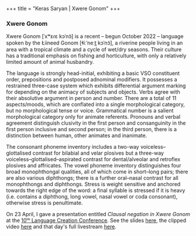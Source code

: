 +++
title = "Keras Saryan | Xwere Gonom"
+++

### Xwere Gonom

Xwere Gonom [ˈxʷɛɾɛ kɔˈnɔ̃] is a recent – begun October 2022 – language spoken by the Łiineed Gonom  [ɬiːˈneːt̪ kɔˈnɔ̃], a riverine people living in an area with a tropical climate and a cycle of wet/dry seasons. Their culture has a traditional emphasis on fishing and horticulture, with only a relatively limited amount of animal husbandry.

The language is strongly head-initial, exhibiting a basic VSO constituent order, prepositions and postposed adnominal modifiers. It possesses a restrained three-case system which exhibits differential argument marking for depending on the animacy of subjects and objects. Verbs agree with their absolutive argument in person and number. There are a total of 11 aspects/moods, which are conflated into a single morphological category, but no morphological tense or voice. Grammatical number is a salient morphological category only for animate referents. Pronouns and verbal agreement distinguish clusivity in the first person and consanguinity in the first person inclusive and second person; in the third person, there is a distinction between human, other animates and inanimate.

The consonant phoneme inventory includes a two-way voiceless–glottalised contrast for bilabial and velar plosives but a three-way voiceless–glottalised–aspirated contrast for dental/alveolar and retroflex plosives and affricates. The vowel phoneme inventory distinguishes four broad monophthongal qualities, all of which come in short–long pairs; there are also various diphthongs; there is a further oral–nasal contrast for all monophthongs and diphthongs. Stress is weight sensitive and anchored towards the right edge of the word: a final syllable is stressed if it is heavy (i.e. contains a diphthong, long vowel, nasal vowel or coda consonant), otherwise stress is penultimate.

On 23 April, I gave a presentation entitled *Clausal negation in Xwere Gonom* at the [10ᵗʰ Language Creation Conference](https://conlang.org/language-creation-conference/lcc10/). See the slides [here](../docs/xwg-lcc10-2023.pdf), the clipped video [here](https://www.youtube.com/watch?v=wzm6u47ney4) and that day's full livestream [here](https://www.youtube.com/watch?v=Cp4-Mmj7-RU).
